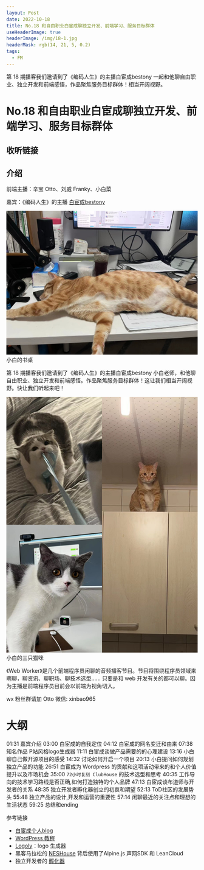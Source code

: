 ```yaml
---
layout: Post
date: 2022-10-18
title: No.18 和自由职业白宦成聊独立开发、前端学习、服务目标群体
useHeaderImage: true
headerImage: /img/18-1.jpg
headerMask: rgb(14, 21, 5, 0.2)
tags:
  - FM
---
```


第 18 期播客我们邀请到了《编码人生》的主播白宦成bestony 一起和他聊自由职业、独立开发和前端感悟，作品聚焦服务目标群体！相当开阔视野。

<!-- more -->

# No.18 和自由职业白宦成聊独立开发、前端学习、服务目标群体

## 收听链接

## 介绍

前端主播：辛宝 Otto、刘威 Franky、小白菜

嘉宾：《编码人生》的主播 [白宦成bestony](https://www.ixiqin.com/aboutme/)  


![](./img/18-1.jpg)
小白的书桌

第 18 期播客我们邀请到了《编码人生》的主播白宦成bestony 小白老师，和他聊自由职业、独立开发和前端感悟。作品聚焦服务目标群体！这让我们相当开阔视野。快让我们听起来吧！


![](./img/18-2.jpg)
小白的三只猫咪

《Web Worker》是几个前端程序员闲聊的音频播客节目。节目将围绕程序员领域来瞎聊，聊资讯、聊职场、聊技术选型...... 只要是和 web 开发有关的都可以聊。因为主播是前端程序员目前会以前端为视角切入。


wx 粉丝群请加 Otto 微信: xinbao965

# 大纲

01:31 嘉宾介绍
03:00 白宦成的自我定位
04:12 白宦成的网名变迁和由来
07:38 知名作品 P站风格logo生成器
11:11 白宦成谈做产品需要的的心理建设
13:16 小白聊自己做开源项目的感受
14:32 讨论如何开启一个项目
20:13 小白提问如何规划独立产品的功能
26:51 白宦成为 Wordpress 的贡献和这项活动带来的和个人价值提升以及市场机会
35:00 `72小时复刻 ClubHouse` 的技术选型和思考
40:35 工作导向的技术学习路线是否正确,如何打造独特的个人品牌
47:13 白宦成谈布道师与开发者的关系
48:35 独立开发者孵化器创立的初衷和期望
52:13 ToD社区的发展势头
55:48 独立产品的设计,开发和运营的重要性
57:14 闲聊最近的关注点和理想的生活状态
59:25 总结和ending

参考链接

- [白宦成个人blog](https://www.ixiqin.com/)
- [WordPress 教程](https://easywpbook.com/)
- [Logoly](https://www.logoly.pro/#/)：logo 生成器
- 黑客马拉松的 [NESHouse](https://github.com/bestony/neshouse) 背后使用了Alpine.js 声网SDK 和 LeanCloud
- 独立开发者的 [孵化器](https://www.ixiqin.com/2022/04/26/incubator/)
